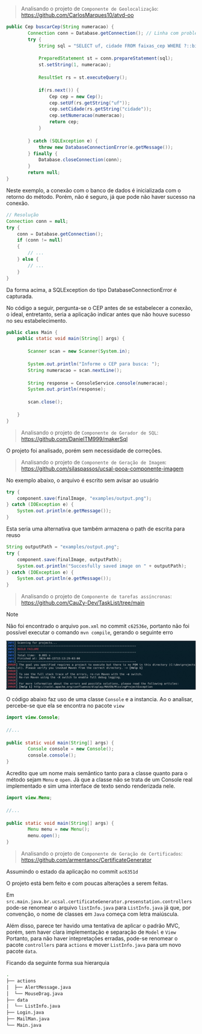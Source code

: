 > Analisando o projeto de `Componente de Geolocalização`: https://github.com/CarlosMarques10/atvd-oo

```java
public Cep buscarCep(String numeracao) {
		Connection conn = Database.getConnection(); // Linha com problema
		try {
			String sql = "SELECT uf, cidade FROM faixas_cep WHERE ?::bigint BETWEEN CAST(cep_inicio AS bigint) AND CAST(cep_fim AS bigint) OFFSET 1LIMIT 1";
			
			PreparedStatement st = conn.prepareStatement(sql);
			st.setString(1, numeracao);
			
			ResultSet rs = st.executeQuery();
			
			if(rs.next()) {
				Cep cep = new Cep();
				cep.setUf(rs.getString("uf"));
				cep.setCidade(rs.getString("cidade"));
				cep.setNumeracao(numeracao);
				return cep;
			}
			
		} catch (SQLException e) {
			throw new DatabaseConnectionError(e.getMessage());
		} finally {
			Database.closeConnection(conn);
		}
		return null;
}
```
Neste exemplo, a conexão com o banco de dados é inicializada com o retorno do método. Porém, não é seguro, já que pode não haver sucesso na conexão.

```java
// Resolução
Connection conn = null;
try {
	conn = Database.getConnection();
	if (conn != null)
	{
		// ...
	} else {
		// ...
	}
}
```

Da forma acima, a SQLException do tipo DatabaseConnectionError é capturada.

No código a seguir, pergunta-se o CEP antes de se estabelecer a conexão, o ideal, entretanto, seria a aplicação indicar antes que não houve sucesso no seu estabelecimento.

```java
public class Main {
	public static void main(String[] args) {
		
		Scanner scan = new Scanner(System.in);
		
		System.out.println("Informe o CEP para busca: ");
		String numeracao = scan.nextLine();
		
		String response = ConsoleService.console(numeracao);
		System.out.println(response);
		
		scan.close();
		
	}
}
```

> Analisando o projeto de `Componente de Gerador de SQL`: https://github.com/DanielTM999/makerSql

O projeto foi analisado, porém sem necessidade de correções.

> Analisando o projeto de `Componente de Geração de Imagem`: https://github.com/silaspassos/ucsal-pooa-componente-imagem

No exemplo abaixo, o arquivo é escrito sem avisar ao usuário

```java
try {
	component.save(finalImage, "examples/output.png");
} catch (IOException e) {
	System.out.println(e.getMessage());
}
```

Esta seria uma alternativa que também armazena o path de escrita para reuso

```java
String outputPath = "examples/output.png";
try {
	component.save(finalImage, outputPath);
	System.out.println("Succesfully saved image on " + outputPath);
} catch (IOException e) {
	System.out.println(e.getMessage());
}
```

> Analisando o projeto de `Componente de tarefas assíncronas`: https://github.com/CauZy-Dev/TaskList/tree/main

> [!NOTE]
> Não foi encontrado o arquivo `pom.xml` no commit `c62536e`, portanto não foi possível executar o comando `mvn compile`, gerando o seguinte erro

![](img/failed-to-compile.png)

O código abaixo faz uso de uma classe `Console` e a instancia. Ao o analisar, percebe-se que ela se encontra
no pacote `view`

```java
import view.Console;

//...

public static void main(String[] args) {
		Console console = new Console();
		console.console();
}
```

Acredito que um nome mais semântico tanto para a classe quanto para o método sejam `Menu` e `open`. Já que a classe não se trata de um Console real implementado e sim uma interface de texto sendo renderizada nele.

```java
import view.Menu;

//...

public static void main(String[] args) {
		Menu menu = new Menu();
		menu.open();
}
```

> Analisando o projeto de `Componente de Geração de Certificados`: https://github.com/armentanoc/CertificateGenerator

Assumindo o estado da aplicação no commit `ac6351d`

O projeto está bem feito e com poucas alterações a serem feitas.

Em `src.main.java.br.ucsal.certificateGenerator.presenstation.controllers` pode-se renomear o arquivo `listInfo.java` para
`ListInfo.java` já que, por convenção, o nome de classes em `Java` começa com letra maiúscula.

Além disso, parece ter havido uma tentativa de aplicar o padrão MVC, porém, sem haver clara implementação e separação de `Model` e `View`
Portanto, para não haver intepretações erradas, pode-se renomear o pacote `controllers` para `actions` e mover `ListInfo.java` para um novo pacote `data`.

Ficando da seguinte forma sua hierarquia

```sh
.
├── actions
│  ├── AlertMessage.java
│  └── MouseDrag.java
├── data
│  └── ListInfo.java
├── Login.java
├── MailMan.java
└── Main.java
```